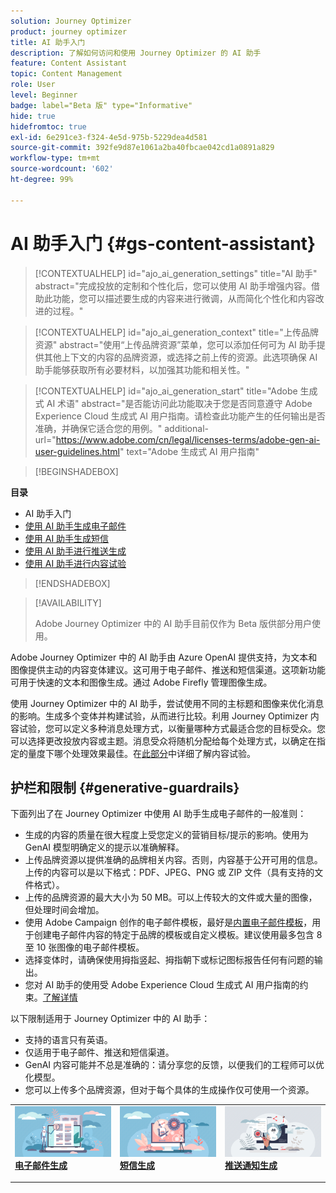 ```yaml
---
solution: Journey Optimizer
product: journey optimizer
title: AI 助手入门
description: 了解如何访问和使用 Journey Optimizer 的 AI 助手
feature: Content Assistant
topic: Content Management
role: User
level: Beginner
badge: label="Beta 版" type="Informative"
hide: true
hidefromtoc: true
exl-id: 6e291ce3-f324-4e5d-975b-5229dea4d581
source-git-commit: 392fe9d87e1061a2ba40fbcae042cd1a0891a829
workflow-type: tm+mt
source-wordcount: '602'
ht-degree: 99%

---
```


# AI 助手入门 {#gs-content-assistant}

>[!CONTEXTUALHELP]
>id="ajo_ai_generation_settings"
>title="AI 助手"
>abstract="完成投放的定制和个性化后，您可以使用 AI 助手增强内容。借助此功能，您可以描述要生成的内容来进行微调，从而简化个性化和内容改进的过程。"


>[!CONTEXTUALHELP]
>id="ajo_ai_generation_context"
>title="上传品牌资源"
>abstract="使用“上传品牌资源”菜单，您可以添加任何可为 AI 助手提供其他上下文的内容的品牌资源，或选择之前上传的资源。此选项确保 AI 助手能够获取所有必要材料，以加强其功能和相关性。"


>[!CONTEXTUALHELP]
>id="ajo_ai_generation_start"
>title="Adobe 生成式 AI 术语"
>abstract="是否能访问此功能取决于您是否同意遵守 Adobe Experience Cloud 生成式 AI 用户指南。请检查此功能产生的任何输出是否准确，并确保它适合您的用例。"
>additional-url="https://www.adobe.com/cn/legal/licenses-terms/adobe-gen-ai-user-guidelines.html" text="Adobe 生成式 AI 用户指南"

>[!BEGINSHADEBOX]

**目录**

* AI 助手入门
* [使用 AI 助手生成电子邮件](generative-email.md)
* [使用 AI 助手生成短信](generative-sms.md)
* [使用 AI 助手进行推送生成](generative-push.md)
* [使用 AI 助手进行内容试验](generative-experimentation.md)

>[!ENDSHADEBOX]

>[!AVAILABILITY]
>
>Adobe Journey Optimizer 中的 AI 助手目前仅作为 Beta 版供部分用户使用。

Adobe Journey Optimizer 中的 AI 助手由 Azure OpenAI 提供支持，为文本和图像提供主动的内容变体建议。这可用于电子邮件、推送和短信渠道。这项新功能可用于快速的文本和图像生成。通过 Adobe Firefly 管理图像生成。

使用 Journey Optimizer 中的 AI 助手，尝试使用不同的主标题和图像来优化消息的影响。生成多个变体并构建试验，从而进行比较。利用 Journey Optimizer 内容试验，您可以定义多种消息处理方式，以衡量哪种方式最适合您的目标受众。您可以选择更改投放内容或主题。消息受众将随机分配给每个处理方式，以确定在指定的量度下哪个处理效果最佳。在[此部分](../content-management/content-experiment.md)中详细了解内容试验。

## 护栏和限制 {#generative-guardrails}

下面列出了在 Journey Optimizer 中使用 AI 助手生成电子邮件的一般准则：

* 生成的内容的质量在很大程度上受您定义的营销目标/提示的影响。使用为 GenAI 模型明确定义的提示以准确解释。 
* 上传品牌资源以提供准确的品牌相关内容。否则，内容基于公开可用的信息。上传的内容可以是以下格式：PDF、JPEG、PNG 或 ZIP 文件（具有支持的文件格式）。
* 上传的品牌资源的最大大小为 50 MB。可以上传较大的文件或大量的图像，但处理时间会增加。
* 使用 Adobe Campaign 创作的电子邮件模板，最好是[内置电子邮件模板](../email/use-email-templates.md)，用于创建电子邮件内容的特定于品牌的模板或自定义模板。建议使用最多包含 8 至 10 张图像的电子邮件模板。
* 选择变体时，请确保使用拇指竖起、拇指朝下或标记图标报告任何有问题的输出。
* 您对 AI 助手的使用受 Adobe Experience Cloud 生成式 AI 用户指南的约束。[了解详情](https://www.adobe.com/legal/licenses-terms/adobe-dx-gen-ai-user-guidelines.html)

以下限制适用于 Journey Optimizer 中的 AI 助手：

* 支持的语言只有英语。
* 仅适用于电子邮件、推送和短信渠道。
* GenAI 内容可能并不总是准确的：请分享您的反馈，以便我们的工程师可以优化模型。
* 您可以上传多个品牌资源，但对于每个具体的生成操作仅可使用一个资源。

<table style="table-layout:fixed"><tr style="border: 0;">
<td>
<a href="generative-email.md">
<img alt="电子邮件生成" src="assets/do-not-localize/text-genai.jpeg">
</a>
<div>
<a href="generative-email.md"><strong>电子邮件生成</strong></a>
</div>
<p>
</td>
<td>
<a href="generative-sms.md">
<img alt="短信生成" src="assets/do-not-localize/image-genai.jpeg">
</a>
<div><a href="generative-sms.md"><strong>短信生成</strong>
</div>
<p>
</td>
<td>
<a href="generative-push.md">
<img alt="推送生成" src="assets/do-not-localize/email-genai.jpeg">
</a>
<div>
<a href="generative-push.md"><strong>推送通知生成</strong></a>
</div>
<p></td>
</tr></table>
